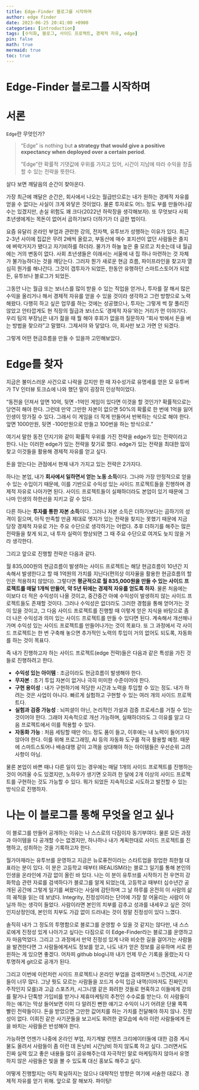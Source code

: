 ```yaml
---
title: Edge-Finder 블로그를 시작하며
author: edge finder
date: 2023-06-25 20:41:00 +0900
categories: [introduction]
tags: [수익화, 블로그, 사이드 프로젝트, 경제적 자유, edge]
pin: false
math: true
mermaid: true
toc: true
---
```


# Edge-Finder 블로그를 시작하며

# 서론

`Edge`란 무엇인가?

> “Edge” is nothing but **a strategy that would give a positive expectancy when deployed over a certain period**.
>
> ”Edge”란 확률적 기댓값에 우위를 가지고 있어, 시간이 지남에 따라 수익을 창출할 수 있는 전략을 뜻한다.

살다 보면 깨달음의 순간이 찾아온다.

가장 최근에 깨달은 순간은, 회사에서 나오는 월급만으로는 내가 원하는 경제적 자유를 얻을 수 없다는 사실이 크게 와닿은 것이었다. 물론 투자로도 어느 정도 부를 만들어나갈 수는 있겠지만, 손실 위험도 꽤 크다(2022년 하락장을 생각해보자). 또 무엇보다 사회 초년생에게는 목돈이 없어서 곱하기보다 더하기가 더 급한 법이다.

요즘 유달리 온라인 부업과 관련한 강의, 전자책, 유투브가 성행하는 이유가 있다. 최근 2-3년 사이에 집값은 무려 2배씩 올랐고, 부동산에 매수 포지션이 없던 사람들은 졸지에 벼락거지가 됐다고 자기비하를 하더라. 물가가 하늘 높은 줄 모르고 치솟는데 내 월급에는 거의 변동이 없다. 사회 초년생들은 이래서는 서울에 내 집 하나 마련하는 것 자체가 불가능하다는 것을 깨닫는다. 그러자 뭔가 새로운 현금 흐름, 파이프라인을 찾고자 열심히 뭔가를 해나간다. 그것이 갭투자가 되었든, 한동안 유행하던 스마트스토어가 되었든, 유투브나 블로그가 되었든.

그동안 나는 월급 또는 보너스를 많이 받을 수 있는 직업을 얻거나, 투자를 잘 해서 많은 수익을 올리거나 해서 경제적 자유를 얻을 수 있을 것이라 생각하고 그런 방향으로 노력해왔다. 다행히 하고 싶은 업무를 하는 것에는 성공했으나, 투자는 그렇게 썩 잘 풀리진 않았고 안타깝게도 현 직장의 월급과 보너스도 ‘경제적 자유’와는 거리가 먼 이야기다. 우리 팀의 부장님은 내가 젊을 때 뭘 해야 후회가 없을까 질문하자 “회사 밖에서 돈을 버는 방법을 찾으라”고 말했다. 그제서야 와 닿았다. 아, 회사만 보고 가면 안 되겠다.

그렇게 어떤 현금흐름을 만들 수 있을까 고민해보았다.

# Edge를 찾자

지금은 불미스러운 사건으로 나락을 갔지만 한 때 자수성가로 유명세를 얻은 모 유투버가 TV 인터뷰 토크쇼에 나와 했던 말이 굉장히 인상적이었다.

“동전을 던져서 앞면 10억, 뒷면 -1억인 게임이 있다면 이것을 할 것인가? 확률적으로는 당연히 해야 한다. 그런데 만약 그만한 자본이 없으면 50%의 확률로 한 번에 1억을 잃어 인생이 망가질 수 있다. 그래서 이 게임을 더 작게 만들어서 반복하는 식으로 해야 한다. 앞면 1000만원, 뒷면 -100만원으로 만들고 100번을 하는 방식으로.”

여기서 말한 동전 던지기와 같이 확률적 우위를 가진 전략을 edge가 있는 전략이라고 한다. 나는 이러한 edge가 있는 전략을 찾기로 했다. edge가 있는 전략을 최대한 많이 찾고 이것들을 활용해 경제적 자유를 얻고 싶다.

돈을 얻는다는 관점에서 현재 내가 가지고 있는 전략은 2가지다.

하나는 본업, 내가 **회사에서 일하면서 얻는 노동 소득**이다. 그나마 가장 안정적으로 얻을 수 있는 수입이기 때문에, 이를 기반으로 수익성 있는 사이드 프로젝트들을 진행하며 경제적 자유로 나아가면 된다. 사이드 프로젝트들이 실패하더라도 본업이 있기 때문에 그나마 인생의 하한선을 지키고 갈 수 있다.

다른 하나는 **투자를 통한 자본 소득**이다. 그러나 자본 소득은 더하기보다는 곱하기의 성격이 짙으며, 아직 만족할 만큼 제대로 엣지가 있는 전략을 찾지는 못했기 때문에 지금 당장 경제적 자유로 가는 주요 수단으로 생각하기는 어렵다. 추후 더하기를 해주는 많은 전략들을 찾게 되고, 내 투자 실력이 향상되면 그 때 주요 수단으로 여겨도 늦지 않을 거라 생각한다.

그리고 앞으로 진행할 전략은 다음과 같다.

월 835,000원의 현금흐름이 발생하는 사이드 프로젝트는 해당 현금흐름이 10년간 지속해서 발생한다고 할 때 1억원의 가치를 지닌다(편의상 이자율을 활용한 현금흐름의 할인은 적용하지 않았다). 그렇다면 **평균적으로 월 835,000원을 만들 수 있는 사이드 프로젝트를 매달 1개씩 만들어, 약 5년 뒤에는 경제적 자유를 얻도록 하자**. 물론 처음에는 이보다 더 적은 수익성이 나올 것이고, 중간중간 아예 수익성이 발생하지 않는 사이드 프로젝트들도 존재할 것이다. 그러나 수익성은 없더라도 그러한 경험을 통해 얻어가는 것이 있을 것이고, 그 다음 사이드 프로젝트를 진행할 때 이렇게 얻은 지식을 바탕으로 좀 더 나은 수익성과 의미 있는 사이드 프로젝트를 만들 수 있다면 된다. 계속해서 개선해나가며 수익성 있는 사이드 프로젝트를 만들어나가는 것이 목표다. 또 그 과정에서 각 사이드 프로젝트는 한 번 구축해 놓으면 추가적인 노력의 투입이 거의 없어도 되도록, 자동화를 하는 것이 목표다.

즉 내가 진행하고자 하는 사이드 프로젝트(edge 전략)들은 다음과 같은 특성을 가진 것들로 진행하려고 한다.

- **수익성 있는 아이템** : 조금이라도 현금흐름이 발생해야 한다.
- **무자본** : 초기 투입 자본이 없거나 극히 미미한 수준이어야 한다.
- **구현 용이성** : 내가 구현하기에 적당한 시간과 노력을 투입할 수 있는 정도. 내가 하려는 것은 사업이 아니다. 빠르게 실험하고 구현할 수 있는 여러 개의 사이드 프로젝트다.
- **실험과 검증 가능성** : 뇌피셜이 아닌, 논리적인 가설과 검증 프로세스를 거칠 수 있는 것이어야 한다. 그래야 지속적으로 개선 가능하며, 실패하더라도 그 이유를 알고 다음 프로젝트에서 이를 적용할 수 있다.
- **자동화 가능** : 처음 세팅할 때만 어느 정도 품이 들고, 이후에는 내 노력이 들어가지 않아야 한다. 이를 위해 프로그래밍, AI 등의 자동화 도구를 적극 활용할 예정. 때문에 스마트스토어나 배송대행 같이 고객을 상대해야 하는 아이템들은 우선순위 고려사항이 아님.

물론 본업이 바쁜 때나 다른 일이 있는 경우에는 매달 1개의 사이드 프로젝트를 진행하는 것이 어려울 수도 있겠지만, 노하우가 생기면 오히려 한 달에 2개 이상의 사이드 프로젝트를 구현하는 것도 가능할 수 있다. 뭐가 되었든 지속적으로 시도하고 발전할 수 있는 방식으로 진행하자.

# 나는 이 블로그를 통해 무엇을 얻고 싶나

이 블로그를 만들어 공개하는 이유는 나 스스로의 다짐이자 동기부여다. 물론 모든 과정과 아이템을 다 공개할 수는 없겠지만, 하나하나 내가 계획한대로 사이드 프로젝트를 진행하고, 성취하는 것을 기록하고자 한다.

월가아재라는 유투브를 운영하고 지금은 뉴로퓨전이라는 스타트업을 창업한 최한철 대표라는 분이 있다. 이 분은 고등학교 때부터 IREALISM라는 블로그 일기를 통해 본인의 인생을 온라인에 가감 없이 올린 바 있다. 나는 이 분이 유투브를 시작하기 전 우연히 강화학습 관련 자료를 검색하다가 블로그를 알게 되었는데, 고등학교 때부터 십수년간 공개된 공간에 그렇게 일기를 써왔다는 사실에 감탄하며 그 날 하루를 온전히 이 사람의 삶의 궤적을 읽는 데 보냈다. Integrity, 진정성이라는 단어에 가장 잘 어울리는 사람이 아닐까 하는 생각이 들었다. 사람이라면 본인의 치부를 감추고 성과를 내세우고 싶은 것이 인지상정인데, 본인의 치부도 가감 없이 드러내는 것이 정말 진정성이 있다 느꼈다.



솔직히 내가 그 정도의 투명함으로 블로그를 운영할 수 있을 것 같지는 않다만, 내 스스로에게 진정성 있게 나아가고 싶다는 다짐으로 이 Edge-Finder라는 블로그를 운영하고자 마음먹었다. 그리고 그 과정에서 만약 진정성 있게 나와 비슷한 길을 걸어가는 사람들을 발견한다면 그 사람들에게서도 정보를 얻고, 나도 내가 얻은 정보를 공유하며 서로 윈윈하는 게 있으면 좋겠다. 어차피 github blog니까 내가 언제 무슨 기록을 올렸는지 다 투명하게 git으로 공개가 된다.



그리고 이번에 이런저런 사이드 프로젝트나 온라인 부업을 검색하면서 느낀건데, 사기꾼들이 너무 많다. 그냥 뭣도 모르는 사람들을 꼬드겨 수익 입금 내역(이마저도 진짜인지 주작인지 모를)과 고급 스포츠카, 시그니엘 같은 화려한 것들로 현혹하고 이들에게 강의를 팔거나 단톡방 가입비를 받거나 제휴마케팅의 추천인 수수료를 받는다. 이 사람들이 하는 얘기는 막상 들어보면 이미 다 알려진 뻔한 얘기고 수익이 나기 어려운 단물 쪽쪽 빨린 전략들이다. 돈을 받았으면 그만한 값어치를 하는 가치를 전달해야 하지 않나. 진정성이 없다. 이희진 같은 사기꾼들을 보고서도 화려한 겉모습에 속아 이런 사람들에게 돈을 바치는 사람들은 반성해야 한다.

가능하면 언젠가 나중에 온라인 부업, 자기계발 컨텐츠 크리에이터들에 대한 검증 게시물도 올려서 사람들이 좀 이런 데 돈낭비 시간낭비 하지 않도록 하고 싶다. 그러면서도 진짜 실력 있고 좋은 내용들 많이 공유해주는데 자극적인 말로 마케팅하지 않아서 유명하지 않은 사람들은 빛을 볼 수 있도록 대신 홍보도 해주고 싶다.

어떻게 진행할지는 아직 확실하지는 않으나 대략적인 방향은 여기에 서술한 대로다. 경제적 자유를 얻기 위해. 앞으로 잘 해보자. 파이팅!